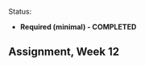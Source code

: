 Status:
- **Required (minimal) - COMPLETED**

Assignment, Week 12
----------------------------------------
